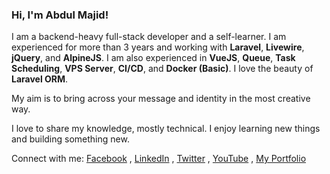 ### Hi, I'm Abdul Majid!



I am a backend-heavy full-stack developer and a self-learner. I am experienced for more than 3 years and working with **Laravel**, **Livewire**, **jQuery**, and **AlpineJS**. I am also experienced in **VueJS**, **Queue**, **Task Scheduling**, **VPS Server**, **CI/CD**, and **Docker (Basic)**. I love the beauty of **Laravel ORM**.

My aim is to bring across your message and identity in the most creative way.

I love to share my knowledge, mostly technical. I enjoy learning new things and building something new.


Connect with me: [Facebook](https://facebook.com/abdulmajidcse) , [LinkedIn](https://linkedin.com/in/abdulmajidcse) , [Twitter](https://twitter.com/abdulmajidcse) , [YouTube](https://www.youtube.com/@abdulmajidcse) , [My Portfolio](https://abdulmajid.dev)

<!--
**### Hi there 👋
**abdulmajidcse/abdulmajidcse** is a ✨ _special_ ✨ repository because its `README.md` (this file) appears on your GitHub profile.

Here are some ideas to get you started:

- 🔭 I’m currently working on ...
- 🌱 I’m currently learning ...
- 👯 I’m looking to collaborate on ...
- 🤔 I’m looking for help with ...
- 💬 Ask me about ...
- 📫 How to reach me: ...
- 😄 Pronouns: ...
- ⚡ Fun fact: ...
-->
